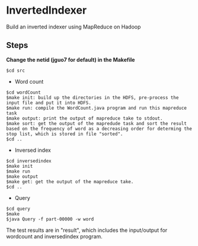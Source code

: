 # InvertedIndexer
Build an inverted indexer using MapReduce on Hadoop

## Steps
**Change the netid (jguo7 for default) in the Makefile**

```{bash}
$cd src
```
- Word count
```{bash}
$cd wordCount
$make init: build up the directories in the HDFS, pre-process the input file and put it into HDFS.
$make run: compile the WordCount.java program and run this mapreduce task
$make output: print the output of mapreduce take to stdout.
$make sort: get the output of the mapredude task and sort the result based on the frequency of word as a decreasing order for determing the stop list, which is stored in file "sorted".
$cd ..
```    
- Inversed index
```{bash}
$cd inversedindex
$make init
$make run
$make output
$make get: get the output of the mapreduce take.
$cd ..
```
- Query
```{bash}
$cd query
$make
$java Query -f part-00000 -w word
```

The test results are in "result", which includes the input/output for wordcount and inversedindex program.
